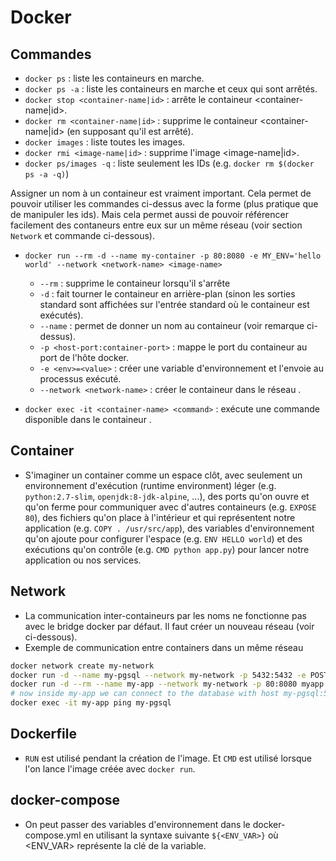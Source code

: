 # Docker

## Commandes

- `docker ps` : liste les containeurs en marche.
- `docker ps -a` : liste les containeurs en marche et ceux qui sont arrêtés.
- `docker stop <container-name|id>` : arrête le containeur <container-name|id>.
- `docker rm <container-name|id>` : supprime le containeur <container-name|id> (en supposant qu'il est arrêté).
- `docker images` : liste toutes les images.
- `docker rmi <image-name|id>` : supprime l'image <image-name|id>.
- `docker ps/images -q` : liste seulement les IDs (e.g. `docker rm $(docker ps -a -q)`)

Assigner un nom à un containeur est vraiment important. Cela permet de pouvoir utiliser les commandes ci-dessus avec la forme <container-name> (plus pratique que de manipuler les ids). Mais cela permet aussi de pouvoir référencer facilement des contaneurs entre eux sur un même réseau (voir section `Network` et commande ci-dessous).

- `docker run --rm -d --name my-container -p 80:8080 -e MY_ENV='hello world' --network <network-name> <image-name>`
    - `--rm` : supprime le containeur lorsqu'il s'arrête
    - `-d` : fait tourner le containeur en arrière-plan (sinon les sorties standard sont affichées sur l'entrée standard où le containeur est exécutés).
    - `--name` : permet de donner un nom au containeur (voir remarque ci-dessus).
    - `-p <host-port:container-port>` : mappe le port <container-port> du containeur au port <host-port> de l'hôte docker.
    - `-e <env>=<value>` : créer une variable d'environnement et l'envoie au processus exécuté.
    - `--network <network-name>` : créer le containeur dans le réseau <network-name>.

- `docker exec -it <container-name> <command>` : exécute une commande disponible dans le containeur <container-name>.

## Container

- S'imaginer un container comme un espace clôt, avec seulement un environnement d'exécution (runtime environment) léger (e.g. `python:2.7-slim`, `openjdk:8-jdk-alpine`, ...), des ports qu'on ouvre et qu'on ferme pour communiquer avec d'autres containeurs (e.g. `EXPOSE 80`), des fichiers qu'on place à l'intérieur et qui représentent notre application (e.g. `COPY . /usr/src/app`), des variables d'environnement qu'on ajoute pour configurer l'espace (e.g. `ENV HELLO world`) et des exécutions qu'on contrôle (e.g. `CMD python app.py`) pour lancer notre application ou nos services.


## Network

- La communication inter-containeurs par les noms ne fonctionne pas avec le bridge docker par défaut. Il faut créer un nouveau réseau (voir ci-dessous).
- Exemple de communication entre containers dans un même réseau
```bash
docker network create my-network
docker run -d --name my-pgsql --network my-network -p 5432:5432 -e POSTGRES_PASSWORD=secret postgres
docker run -d --rm --name my-app --network my-network -p 80:8080 myapp
# now inside my-app we can connect to the database with host my-pgsql:5432
docker exec -it my-app ping my-pgsql
```

## Dockerfile

- `RUN` est utilisé pendant la création de l'image. Et `CMD` est utilisé lorsque l'on lance l'image créée avec `docker run`.


## docker-compose

- On peut passer des variables d'environnement dans le docker-compose.yml en utilisant la syntaxe suivante `${<ENV_VAR>}` où <ENV_VAR> représente la clé de la variable.